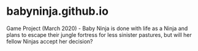 # babyninja.github.io
Game Project (March 2020) - Baby Ninja is done with life as a Ninja  and plans to escape their jungle fortress for less sinister pastures, but will her fellow Ninjas accept her decision?
